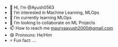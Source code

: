 - 👋 Hi, I’m @Ayush0563
- 👀 I’m interested in Machine Learning, MLOps
- 🌱 I’m currently learning MLOps
- 💞️ I’m looking to collaborate on ML Projects
- 📫 How to reach me mauryaayush2000@gmail.com
- 😄 Pronouns: He/Him
- ⚡ Fun fact: ...

<!---
Ayush0563/Ayush0563 is a ✨ special ✨ repository because its `README.md` (this file) appears on your GitHub profile.
You can click the Preview link to take a look at your changes.
--->
